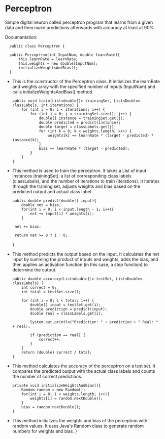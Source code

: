 # Perceptron
Simple digital neuron called perceptron program that learns from a given data and then make predictions afterwards with accuracy at least at 90%

Documantation:

      public class Perceptron {
      
      public Perceptron(int InputNum, double learnRate){
          this.learnRate = learnRate;
          this.weights = new double[InputNum];
          initializeWeightsAndBias();
      }
* This is the constructor of the Perceptron class. It initializes the learnRate and weights array with the specified number of inputs (InputNum) and calls initializeWeightsAndBias() method.

      public void train(List<double[]> trainingSet, List<Double> classLabels, int iterations) {
          for (int i = 0; i < iterations; i++) {
              for (int j = 0; j < trainingSet.size(); j++) {
                  double[] instance = trainingSet.get(j);
                  double predicted = predict(instance);
                  double target = classLabels.get(j);
                  for (int k = 0; k < weights.length; k++) {
                      weights[k] += learnRate * (target - predicted) * instance[k];
                  }
                  bias += learnRate * (target - predicted);
              }
          }
      }
* This method is used to train the perceptron. It takes a List of input instances (trainingSet), a list of corresponding class labels (classLabels), and the number of iterations to train (iterations). It iterates through the training set, adjusts weights and bias based on the predicted output and actual class label.
   
      public double predict(double[] input){
          double net = bias;
          for(int i = 0; i < input.length - 1; i++){
              net += input[i] * weights[i];
          }
   
       net += bias;
   
       return net >= 0 ? 1 : 0;
   }

* This method predicts the output based on the input. It calculates the net input by summing the product of inputs and weights, adds the bias, and then applies an activation function (in this case, a step function) to determine the output.

      public double accuracy(List<double[]> testSet, List<Double> classLabels) {
          int correct = 0;
          int total = testSet.size();
      
          for (int i = 0; i < total; i++) {
              double[] input = testSet.get(i);
              double prediction = predict(input);
              double real = classLabels.get(i);
      
              System.out.println("Prediction: " + prediction + " Real: " + real);
      
              if (prediction == real) {
                  correct++;
              }
          }
          return (double) correct / total;
      }

* This method calculates the accuracy of the perceptron on a test set. It compares the predicted output with the actual class labels and counts the number of correct predictions.

      private void initializeWeightsAndBias(){
          Random random = new Random();
          for(int i = 0; i < weights.length; i++){
              weights[i] = random.nextDouble();
          }
          bias = random.nextDouble();
      }

* This method initializes the weights and bias of the perceptron with random values. It uses Java's Random class to generate random numbers for weights and bias.
}
